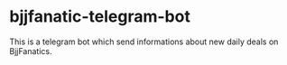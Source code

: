 # bjjfanatic-telegram-bot
This is a telegram bot which send informations about new daily deals on BjjFanatics.
